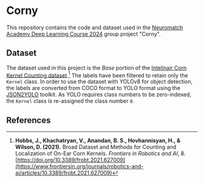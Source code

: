 # Corny
This repository contains the code and dataset used in the
[Neuromatch Academy Deep Learning Course 2024](https://neuromatch.io/deep-learning-course/) 
group project "Corny".

## Dataset
The dataset used in this project is the *Base* portion of the [Intelinair Corn Kernel Counting dataset](https://registry.opendata.aws/intelinair_corn_kernel_counting/).[^1] 
The labels have been filtered to retain only the  `Kernel` class. In order to use the dataset with YOLOv8 for object detection, the labels are converted from COCO format to YOLO format using the [JSON2YOLO](https://github.com/ultralytics/JSON2YOLO) toolkit. As YOLO requires class numbers to be zero-indexed, the `Kernel` class is re-assigned the class number `0`.

## References
[^1]: **Hobbs, J., Khachatryan, V., Anandan, B. S., Hovhannisyan, H., & Wilson, D. (2021).** Broad Dataset and Methods for Counting and Localization of On-Ear Corn Kernels. *Frontiers in Robotics and AI*, 8. [https://doi.org/10.3389/frobt.2021.627009](https://www.frontiersin.org/journals/robotics-and-ai/articles/10.3389/frobt.2021.627009)